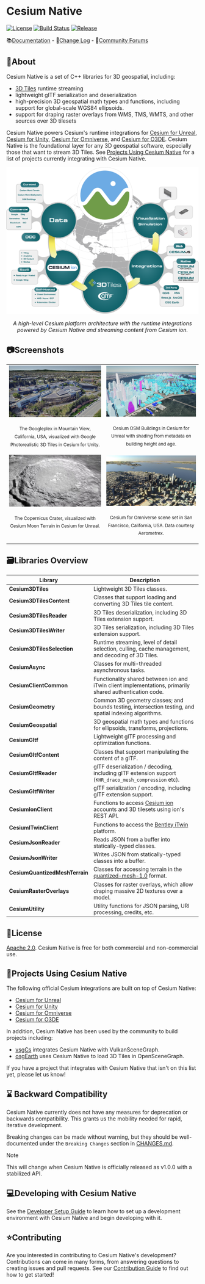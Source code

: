 # Cesium Native

[![License](https://img.shields.io/:license-Apache_2.0-blue.svg)](https://github.com/CesiumGS/cesium-native/blob/main/LICENSE)
[![Build Status](https://github.com/CesiumGS/cesium-native/actions/workflows/build.yml/badge.svg)](https://github.com/CesiumGS/cesium-native/actions/workflows/build.yml)
[![Release](https://img.shields.io/github/v/tag/CesiumGS/cesium-native?label=release)](https://github.com/CesiumGS/cesium-native/tags)

📚<a href="https://cesium.com/learn/cesium-native/ref-doc/">Documentation</a> - 📒<a href="CHANGES.md">Change Log</a> - 💬<a href="https://community.cesium.com/">Community Forums</a>

## 📖About

Cesium Native is a set of C++ libraries for 3D geospatial, including:

* [3D Tiles](https://github.com/CesiumGS/3d-tiles) runtime streaming
* lightweight glTF serialization and deserialization
* high-precision 3D geospatial math types and functions, including support for global-scale WGS84 ellipsoids.
* support for draping raster overlays from WMS, TMS, WMTS, and other sources over 3D tilesets

Cesium Native powers Cesium's runtime integrations for [Cesium for Unreal](https://github.com/CesiumGS/cesium-unreal), [Cesium for Unity](https://github.com/CesiumGS/cesium-unity), [Cesium for Omniverse](https://github.com/CesiumGS/cesium-omniverse), and [Cesium for O3DE](https://github.com/CesiumGS/cesium-o3de). Cesium Native is the foundational layer for any 3D geospatial software, especially those that want to stream 3D Tiles. See [Projects Using Cesium Native](#projects-using-cesium-native) for a list of projects currently integrating with Cesium Native.

![Cesium Platform and Ecosystem](./doc/img/integration-ecosystem-diagram.png)

<p align="center"><em>A high-level Cesium platform architecture with the runtime integrations powered by Cesium Native and streaming content from Cesium ion.</em></p>

## 📷Screenshots

<table>
  <tr>
    <td>
      <!--! \if DOXYGEN_EXCLUDE -->
      <img src="doc/img/screenshot-googleplex.jpg" alt="Googleplex" />
      <!--! \endif -->
      <!--! \image html screenshot-googleplex.jpg -->
      <p align="center"><sub>The Googleplex in Mountain View, California, USA, visualized with Google Photorealistic 3D Tiles in Cesium for Unity.</sub></p>
    </td>
    <td>
      <!--! \if DOXYGEN_EXCLUDE -->
      <img src="doc/img/screenshot-ny-metadata.jpg" alt="New York" />
      <!--! \endif -->
      <!--! \image html screenshot-ny-metadata.jpg -->
      <p align="center"><sub>Cesium OSM Buildings in Cesium for Unreal with shading from metadata on building height and age.</sub></p>
    </td>
  </tr>
  <tr>
    <td>
      <!--! \if DOXYGEN_EXCLUDE -->
      <img src="doc/img/screenshot-copernicus-crater.jpg" alt="Copernicus Crater" />
      <!--! \endif -->
      <!--! \image html screenshot-copernicus-crater.jpg -->
      <p align="center"><sub>The Copernicus Crater, visualized with Cesium Moon Terrain in Cesium for Unreal.<br/>&nbsp;<!-- fake third line to align the two images and captions --></sub></p>
    </td>
    <td>
      <!--! \if DOXYGEN_EXCLUDE -->
      <img src="doc/img/screenshot-san-francisco.jpg" alt="San Francisco" />
      <!--! \endif -->
      <!--! \image html screenshot-san-francisco.jpg -->
      <p align="center"><sub>Cesium for Omniverse scene set in San Francisco, California, USA. Data courtesy Aerometrex.</sub></p>
    </td>
  </tr>
</table>

## 🗃️Libraries Overview

| Library                        | Description                                                                                                     |
| ------------------------------ | --------------------------------------------------------------------------------------------------------------- |
| **Cesium3DTiles**              | Lightweight 3D Tiles classes.                                                                                   |
| **Cesium3DTilesContent**       | Classes that support loading and converting 3D Tiles tile content.                                              |
| **Cesium3DTilesReader**        | 3D Tiles deserialization, including 3D Tiles extension support.                                                 |
| **Cesium3DTilesWriter**        | 3D Tiles serialization, including 3D Tiles extension support.                                                   |
| **Cesium3DTilesSelection**     | Runtime streaming, level of detail selection, culling, cache management, and decoding of 3D Tiles.              |
| **CesiumAsync**                | Classes for multi-threaded asynchronous tasks.                                                                  |
| **CesiumClientCommon**         | Functionality shared between ion and iTwin client implementations, primarily shared authentication code.        |
| **CesiumGeometry**             | Common 3D geometry classes; and bounds testing, intersection testing, and spatial indexing algorithms.          |
| **CesiumGeospatial**           | 3D geospatial math types and functions for ellipsoids, transforms, projections.                                 |
| **CesiumGltf**                 | Lightweight glTF processing and optimization functions.                                                         |
| **CesiumGltfContent**          | Classes that support manipulating the content of a glTF.                                                        |
| **CesiumGltfReader**           | glTF deserialization / decoding, including glTF extension support (`KHR_draco_mesh_compression` etc).           |
| **CesiumGltfWriter**           | glTF serialization / encoding, including glTF extension support.                                                |
| **CesiumIonClient**            | Functions to access [Cesium ion](https://cesium.com/cesium-ion/) accounts and 3D tilesets using ion's REST API. |
| **CesiumITwinClient**          | Functions to access the [Bentley iTwin](https://www.bentley.com/software/itwin-platform/) platform.             |
| **CesiumJsonReader**           | Reads JSON from a buffer into statically-typed classes.                                                         |
| **CesiumJsonWriter**           | Writes JSON from statically-typed classes into a buffer.                                                        |
| **CesiumQuantizedMeshTerrain** | Classes for accessing terrain in the [quantized-mesh-1.0](https://github.com/CesiumGS/quantized-mesh) format.   |
| **CesiumRasterOverlays**       | Classes for raster overlays, which allow draping massive 2D textures over a model.                              |
| **CesiumUtility**              | Utility functions for JSON parsing, URI processing, credits, etc.                                               |

## 📗License

[Apache 2.0](http://www.apache.org/licenses/LICENSE-2.0.html). Cesium Native is free for both commercial and non-commercial use.

## 🔧Projects Using Cesium Native

The following official Cesium integrations are built on top of Cesium Native:

- [Cesium for Unreal](https://github.com/CesiumGS/cesium-unreal)
- [Cesium for Unity](https://github.com/CesiumGS/cesium-unity)
- [Cesium for Omniverse](https://github.com/CesiumGS/cesium-omniverse)
- [Cesium for O3DE](https://github.com/CesiumGS/cesium-o3de)

In addition, Cesium Native has been used by the community to build projects including:
- [vsgCs](https://github.com/timoore/vsgCs) integrates Cesium Native with VulkanSceneGraph.
- [osgEarth](https://github.com/gwaldron/osgearth) uses Cesium Native to load 3D Tiles in OpenSceneGraph.

If you have a project that integrates with Cesium Native that isn't on this list yet, please let us know!

## ⌛ Backward Compatibility

Cesium Native currently does not have any measures for deprecation or backwards compatibility. This grants us the mobility needed for rapid, iterative development.

Breaking changes can be made without warning, but they should be well-documented under the `Breaking Changes` section in [CHANGES.md](CHANGES.md).

> [!note]
> This will change when Cesium Native is officially released as v1.0.0 with a stabilized API.

## 💻Developing with Cesium Native

See the [Developer Setup Guide](doc/topics/developer-setup.md) to learn how to set up a development environment with Cesium Native and begin developing with it.

## ⭐Contributing

Are you interested in contributing to Cesium Native's development? Contributions can come in many forms, from answering questions to creating issues and pull requests. See our [Contribution Guide](CONTRIBUTING.md) to find out how to get started!

